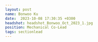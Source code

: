 ```yaml
---
layout: post
name: Bonwoo Ku
date:  2023-10-08 17:30:35 +0300
headshot: headshot_Bonwoo_Oct_2023_1.jpg
position: Mechanical Co-Lead
tags: sectionlead
---
```

